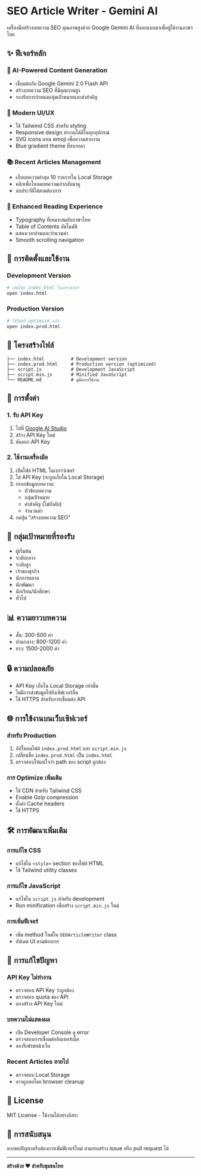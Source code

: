 # SEO Article Writer - Gemini AI

เครื่องมือสร้างบทความ SEO คุณภาพสูงด้วย Google Gemini AI ที่ออกแบบมาเพื่อผู้ใช้งานภาษาไทย

## ✨ ฟีเจอร์หลัก

### 🤖 AI-Powered Content Generation
- เชื่อมต่อกับ Google Gemini 2.0 Flash API
- สร้างบทความ SEO ที่มีคุณภาพสูง
- รองรับการกำหนดกลุ่มเป้าหมายและคำสำคัญ

### 🎨 Modern UI/UX
- ใช้ Tailwind CSS สำหรับ styling
- Responsive design ทำงานได้ดีในทุกอุปกรณ์
- SVG icons แทน emoji เพื่อความสวยงาม
- Blue gradient theme ที่สบายตา

### 📚 Recent Articles Management
- เก็บบทความล่าสุด 10 รายการใน Local Storage
- คลิกเพื่อโหลดบทความเก่ากลับมาดู
- ลบประวัติได้ตามต้องการ

### 📖 Enhanced Reading Experience
- Typography ที่เหมาะสมกับภาษาไทย
- Table of Contents อัตโนมัติ
- แสดงเวลาอ่านและจำนวนคำ
- Smooth scrolling navigation

## 🚀 การติดตั้งและใช้งาน

### Development Version
```bash
# เปิดไฟล์ index.html ในเบราว์เซอร์
open index.html
```

### Production Version
```bash
# ใช้ไฟล์ที่ optimize แล้ว
open index.prod.html
```

## 📁 โครงสร้างไฟล์

```
├── index.html          # Development version
├── index.prod.html     # Production version (optimized)
├── script.js           # Development JavaScript
├── script.min.js       # Minified JavaScript
└── README.md           # คู่มือการใช้งาน
```

## 🔧 การตั้งค่า

### 1. รับ API Key
1. ไปที่ [Google AI Studio](https://makersuite.google.com/app/apikey)
2. สร้าง API Key ใหม่
3. คัดลอก API Key

### 2. ใช้งานเครื่องมือ
1. เปิดไฟล์ HTML ในเบราว์เซอร์
2. ใส่ API Key (จะถูกเก็บใน Local Storage)
3. กรอกข้อมูลบทความ:
   - หัวข้อบทความ
   - กลุ่มเป้าหมาย
   - คำสำคัญ (ไม่บังคับ)
   - จำนวนคำ
4. กดปุ่ม "สร้างบทความ SEO"

## 🎯 กลุ่มเป้าหมายที่รองรับ

- ผู้เริ่มต้น
- ระดับกลาง
- ระดับสูง
- เจ้าของธุรกิจ
- นักการตลาด
- นักพัฒนา
- นักเรียน/นักศึกษา
- ทั่วไป

## 📊 ความยาวบทความ

- สั้น: 300-500 คำ
- ปานกลาง: 800-1200 คำ
- ยาว: 1500-2000 คำ

## 🔒 ความปลอดภัย

- API Key เก็บใน Local Storage เท่านั้น
- ไม่มีการส่งข้อมูลไปยังเซิฟเวอร์อื่น
- ใช้ HTTPS สำหรับการเชื่อมต่อ API

## 🌐 การใช้งานบนเว็บเซิฟเวอร์

### สำหรับ Production
1. อัปโหลดไฟล์ `index.prod.html` และ `script.min.js`
2. เปลี่ยนชื่อ `index.prod.html` เป็น `index.html`
3. ตรวจสอบให้แน่ใจว่า path ของ script ถูกต้อง

### การ Optimize เพิ่มเติม
- ใช้ CDN สำหรับ Tailwind CSS
- Enable Gzip compression
- ตั้งค่า Cache headers
- ใช้ HTTPS

## 🛠️ การพัฒนาเพิ่มเติม

### การแก้ไข CSS
- แก้ไขใน `<style>` section ของไฟล์ HTML
- ใช้ Tailwind utility classes

### การแก้ไข JavaScript
- แก้ไขใน `script.js` สำหรับ development
- Run minification เพื่อสร้าง `script.min.js` ใหม่

### การเพิ่มฟีเจอร์
- เพิ่ม method ใหม่ใน `SEOArticleWriter` class
- อัปเดต UI ตามต้องการ

## 🐛 การแก้ไขปัญหา

### API Key ไม่ทำงาน
- ตรวจสอบ API Key ว่าถูกต้อง
- ตรวจสอบ quota ของ API
- ลองสร้าง API Key ใหม่

### บทความไม่แสดงผล
- เปิด Developer Console ดู error
- ตรวจสอบการเชื่อมต่ออินเทอร์เน็ต
- ลองรีเฟรชหน้าเว็บ

### Recent Articles หายไป
- ตรวจสอบ Local Storage
- อาจถูกลบโดย browser cleanup

## 📝 License

MIT License - ใช้งานได้อย่างอิสระ

## 🤝 การสนับสนุน

หากพบปัญหาหรือต้องการเพิ่มฟีเจอร์ใหม่ สามารถสร้าง issue หรือ pull request ได้

---

**สร้างด้วย ❤️ สำหรับชุมชนไทย**